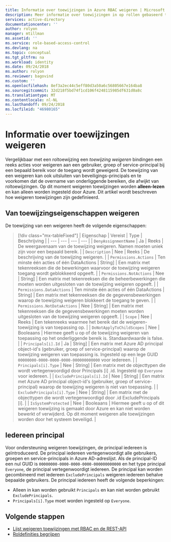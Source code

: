 ```yaml
---
title: Informatie over toewijzingen in Azure RBAC weigeren | Microsoft Docs
description: Meer informatie over toewijzingen in op rollen gebaseerd toegangsbeheer (RBAC) weigeren voor resources in Azure.
services: active-directory
documentationcenter: ''
author: rolyon
manager: mtillman
ms.assetid: ''
ms.service: role-based-access-control
ms.devlang: na
ms.topic: conceptual
ms.tgt_pltfrm: na
ms.workload: identity
ms.date: 09/24/2018
ms.author: rolyon
ms.reviewer: bagovind
ms.custom: ''
ms.openlocfilehash: 8ef3a2ec44c5eff80d3a50a6c56805667e164ba8
ms.sourcegitcommit: 32d218f5bd74f1cd106f4248115985df631d0a8c
ms.translationtype: MT
ms.contentlocale: nl-NL
ms.lasthandoff: 09/24/2018
ms.locfileid: "46980165"
---
```

# <a name="understand-deny-assignments"></a>Informatie over toewijzingen weigeren

Vergelijkbaar met een roltoewijzing een *toewijzing weigeren* bindingen een reeks acties voor weigeren aan een gebruiker, groep of service-principal bij een bepaald bereik voor de toegang wordt geweigerd. De toewijzing van een weigeren kan ook uitsluiten van beveiligings-principals en te voorkomen dat de overname van onderliggende bereiken, die afwijkt van roltoewijzingen. Op dit moment weigeren toewijzingen worden **alleen-lezen** en kan alleen worden ingesteld door Azure. Dit artikel wordt beschreven hoe weigeren toewijzingen zijn gedefinieerd.

## <a name="deny-assignment-properties"></a>Van toewijzingseigenschappen weigeren

 De toewijzing van een weigeren heeft de volgende eigenschappen:

> [!div class="mx-tableFixed"]
> | Eigenschap | Vereist | Type | Beschrijving |
> | --- | --- | --- | --- |
> | `DenyAssignmentName` | Ja | Reeks | De weergavenaam van de toewijzing weigeren. Namen moeten uniek zijn voor een bepaald bereik. |
> | `Description` | Nee | Reeks | De beschrijving van de toewijzing weigeren. |
> | `Permissions.Actions` | Ten minste één acties of één DataActions | String] | Een matrix met tekenreeksen die de bewerkingen waarvoor de toewijzing weigeren toegang wordt geblokkeerd opgeeft. |
> | `Permissions.NotActions` | Nee | String] | Een matrix met tekenreeksen die de beheerbewerkingen die moeten worden uitgesloten van de toewijzing weigeren opgeeft. |
> | `Permissions.DataActions` | Ten minste één acties of één DataActions | String] | Een matrix met tekenreeksen die de gegevensbewerkingen waarop de toewijzing weigeren blokkeert de toegang te geven. |
> | `Permissions.NotDataActions` | Nee | String] | Een matrix met tekenreeksen die de gegevensbewerkingen moeten worden uitgesloten van de toewijzing weigeren opgeeft. |
> | `Scope` | Nee | Reeks | Een tekenreeks waarmee het bereik dat de weigeren-toewijzing is van toepassing op. |
> | `DoNotApplyToChildScopes` | Nee | Booleaans | Hiermee geeft u op of de toewijzing weigeren van toepassing op het onderliggende bereik is. Standaardwaarde is false. |
> | `Principals[i].Id` | Ja | String] | Een matrix met Azure AD principal object-id's (gebruiker, groep of service-principal) waarop de toewijzing weigeren van toepassing is. Ingesteld op een lege GUID `00000000-0000-0000-0000-000000000000` voor iedereen. |
> | `Principals[i].Type` | Nee | String] | Een matrix met de objecttypen die wordt vertegenwoordigd door Principals [i] .id. Ingesteld op `Everyone` voor iedereen. |
> | `ExcludePrincipals[i].Id` | Nee | String] | Een matrix met Azure AD principal object-id's (gebruiker, groep of service-principal) waarop de toewijzing weigeren is niet van toepassing. |
> | `ExcludePrincipals[i].Type` | Nee | String] | Een matrix met de objecttypen die wordt vertegenwoordigd door .id ExcludePrincipals [i]. |
> | `IsSystemProtected` | Nee | Booleaans | Hiermee geeft u op of dit weigeren toewijzing is gemaakt door Azure en kan niet worden bewerkt of verwijderd. Op dit moment weigeren alle toewijzingen worden door het systeem beveiligd. |

## <a name="everyone-principal"></a>Iedereen principal

Voor ondersteuning weigeren toewijzingen, de principal iedereen is geïntroduceerd. De principal iedereen vertegenwoordigt alle gebruikers, groepen en service-principals in Azure AD-adreslijst. Als de principal-ID een nul GUID is `00000000-0000-0000-0000-000000000000` en het type principal `Everyone`, de principal vertegenwoordigt iedereen. De principal kan worden gecombineerd met iedereen `ExcludePrincipals` weigeren iedereen behalve bepaalde gebruikers. De principal iedereen heeft de volgende beperkingen:

- Alleen in kan worden gebruikt `Principals` en kan niet worden gebruikt `ExcludePrincipals`.
- `Principals[i].Type` moet worden ingesteld op `Everyone`.

## <a name="next-steps"></a>Volgende stappen

* [Lijst weigeren toewijzingen met RBAC en de REST-API](deny-assignments-rest.md)
* [Roldefinities begrijpen](role-definitions.md)
